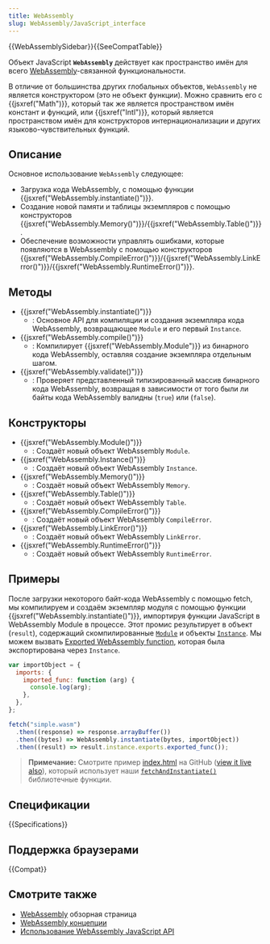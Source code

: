 ```yaml
---
title: WebAssembly
slug: WebAssembly/JavaScript_interface
---
```


{{WebAssemblySidebar}}{{SeeCompatTable}}

Объект JavaScript **`WebAssembly`** действует как пространство имён для всего [WebAssembly](/ru/docs/WebAssembly)-связанной функциональности.

В отличие от большинства других глобальных объектов, `WebAssembly` не является конструктором (это не объект функции). Можно сравнить его с {{jsxref("Math")}}, который так же является пространством имён констант и функций, или {{jsxref("Intl")}}, который является пространством имён для конструкторов интернационализации и других языково-чувствительных функций.

## Описание

Основное использование `WebAssembly` следующее:

- Загрузка кода WebAssembly, с помощью функции {{jsxref("WebAssembly.instantiate()")}}.
- Создание новой памяти и таблицы экземпляров с помощью конструкторов {{jsxref("WebAssembly.Memory()")}}/{{jsxref("WebAssembly.Table()")}}.
- Обеспечение возможности управлять ошибками, которые появляются в WebAssembly с помощью конструкторов {{jsxref("WebAssembly.CompileError()")}}/{{jsxref("WebAssembly.LinkError()")}}/{{jsxref("WebAssembly.RuntimeError()")}}.

## Методы

- {{jsxref("WebAssembly.instantiate()")}}
  - : Основное API для компиляции и создания экземпляра кода WebAssembly, возвращающее `Module` и его первый `Instance`.
- {{jsxref("WebAssembly.compile()")}}
  - : Компилирует {{jsxref("WebAssembly.Module")}} из бинарного кода WebAssembly, оставляя создание экземпляра отдельным шагом.
- {{jsxref("WebAssembly.validate()")}}
  - : Проверяет представленный типизированный массив бинарного кода WebAssembly, возвращая в зависимости от того были ли байты кода WebAssembly валидны (`true`) или (`false`).

## Конструкторы

- {{jsxref("WebAssembly.Module()")}}
  - : Создаёт новый объект WebAssembly `Module`.
- {{jsxref("WebAssembly.Instance()")}}
  - : Создаёт новый объект WebAssembly `Instance`.
- {{jsxref("WebAssembly.Memory()")}}
  - : Создаёт новый объект WebAssembly `Memory`.
- {{jsxref("WebAssembly.Table()")}}
  - : Создаёт новый объект WebAssembly `Table`.
- {{jsxref("WebAssembly.CompileError()")}}
  - : Создаёт новый объект WebAssembly `CompileError`.
- {{jsxref("WebAssembly.LinkError()")}}
  - : Создаёт новый объект WebAssembly `LinkError`.
- {{jsxref("WebAssembly.RuntimeError()")}}
  - : Создаёт новый объект WebAssembly `RuntimeError`.

## Примеры

После загрузки некоторого байт-кода WebAssembly с помощью fetch, мы компилируем и создаём экземпляр модуля с помощью функции {{jsxref("WebAssembly.instantiate()")}}, импортируя функции JavaScript в WebAssembly Module в процессе. Этот промис результирует в объект (`result`), содержащий скомпилированные [`Module`](/ru/docs/Web/JavaScript/Reference/Global_Objects/WebAssembly/Module) и объекты [`Instance`](/ru/docs/Web/JavaScript/Reference/Global_Objects/WebAssembly/Instance). Мы можем вызвать [Exported WebAssembly function](/ru/docs/WebAssembly/Exported_functions), которая была экспортирована через `Instance`.

```js
var importObject = {
  imports: {
    imported_func: function (arg) {
      console.log(arg);
    },
  },
};

fetch("simple.wasm")
  .then((response) => response.arrayBuffer())
  .then((bytes) => WebAssembly.instantiate(bytes, importObject))
  .then((result) => result.instance.exports.exported_func());
```

> **Примечание:** Смотрите пример [index.html](https://github.com/mdn/webassembly-examples/blob/master/js-api-examples/index.html) на GitHub ([view it live also](https://mdn.github.io/webassembly-examples/js-api-examples/)), который использует наши [`fetchAndInstantiate()`](https://github.com/mdn/webassembly-examples/blob/master/wasm-utils.js#L1) библиотечные функции.

## Спецификации

{{Specifications}}

## Поддержка браузерами

{{Compat}}

## Смотрите также

- [WebAssembly](/ru/docs/WebAssembly) обзорная страница
- [WebAssembly концепции](/ru/docs/WebAssembly/Concepts)
- [Использование WebAssembly JavaScript API](/ru/docs/WebAssembly/Using_the_JavaScript_API)
